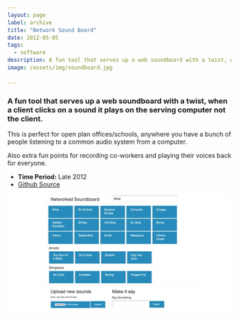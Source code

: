 ```yaml
---
layout: page
label: archive
title: "Network Sound Board"
date: 2012-05-05
tags:
  - software
description: A fun tool that serves up a web soundboard with a twist, when a client clicks on a sound it plays on the serving computer not the client.
image: /assets/img/soundboard.jpg

---
```


### A fun tool that serves up a web soundboard with a twist, when a client clicks on a sound it plays on the serving computer not the client.

This is perfect for open plan offices/schools, anywhere you have a bunch of people listening to a common audio system from a computer.

Also extra fun points for recording co-workers and playing their voices back for everyone.

+ **Time Period:** Late 2012
+ [Github Source](https://github.com/code128/networkedsoundboard)

<a href="/assets/img/soundboard.jpg" data-fancybox="gallery" data-caption="">
  <img src="/assets/img/soundboard.jpg" alt="" />
</a>